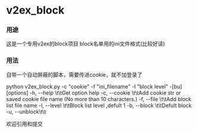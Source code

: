 # v2ex_block

### 用途
这是一个专用v2ex的block项目
block名单用的ini文件格式(比较好读)

### 用法
自带一个自动屏蔽的脚本，需要传进cookie，就不加登录了


python v2ex_block.py -c "cookie" -f "ini_filename" -l "block level" -[bu]
        [options]
        -h, --help \t\tGet option help
        -c, --cookie \t\tAdd cookie str or saved cookie file name (No more than 10 characters.)
        -f, --file  \t\tAdd block list file name 
        -l, --level \t\tBlock list level ,defult 1
        -b, --block \t\tDefult block
        -u, --unblock\t\t

欢迎引用和提交
